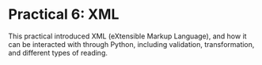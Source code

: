 # Practical 6: XML

This practical introduced XML (eXtensible Markup Language), and how it can be interacted with through Python, including validation, transformation, and different types of reading.
